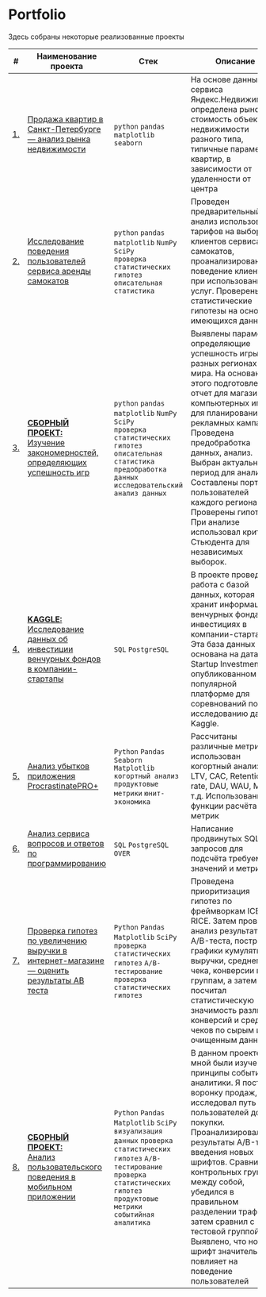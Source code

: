 # Portfolio

Здесь собраны некоторые реализованные проекты

| #    | Наименование проекта                                          |Стек            | Описание            |
| ---- | --------------------------------------------------------------|--------------- | --------------------|
| [1.](https://clck.ru/35egZc)| [Продажа квартир в Санкт-Петербурге — анализ рынка недвижимости](https://github.com/sergeimars/Portfolio/tree/main/1.%20Продажа%20квартир%20в%20Санкт-Петербурге%20—%20анализ%20рынка%20недвижимости) |`python` `pandas` `matplotlib` `seaborn`| На основе данных сервиса Яндекс.Недвижимость определена рыночная стоимость объектов недвижимости разного типа, типичные параметры квартир, в зависимости от удаленности от центра|
| [2.](https://clck.ru/35egph)| [Исследование поведения пользователей сервиса аренды самокатов](https://github.com/sergeimars/Portfolio/tree/main/2.%20Исследование%20поведения%20пользователей%20сервиса%20аренды%20самокатов) | `python` `pandas` `matplotlib` `NumPy` `SciPy` <br/> `проверка статистических гипотез` `описательная статистика`|Проведен предварительный анализ использования тарифов на выборке клиентов сервиса самокатов, проанализировано поведение клиентов при использовании услуг. Проверены статистические гипотезы на основе имеющихся данных|
| [3.](https://clck.ru/35egrB)| [**СБОРНЫЙ ПРОЕКТ:** <br/>Изучение закономерностей, определяющих успешность игр](https://github.com/sergeimars/Portfolio/tree/main/3.%20Изучение%20закономерностей%2C%20определяющих%20успешность%20игр) |`python` `pandas` `matplotlib` `NumPy` `SciPy` <br/> `проверка статистических гипотез` `описательная статистика` <br/>`предобработка данных` `исследовательский анализ данных`|Выявлены параметры, определяющие успешность игры в разных регионах мира. На основании этого подготовлен отчет для магазина компьютерных игр для планирования рекламных кампаний. Проведена предобработка данных, анализ. Выбран актуальный период для анализа. Составлены портреты пользователей каждого региона. Проверены гипотезы. При анализе использовал критерий Стьюдента для независимых выборок.|
| [4.](https://clck.ru/35egsN)| [**KAGGLE:** Исследование данных об инвестиции венчурных фондов в компании-стартапы](https://github.com/sergeimars/Portfolio/tree/main/4.%20Исследование%20данных%20об%20инвестиции%20венчурных%20фондов%20в%20компании-стартапы) | `SQL` `PostgreSQL` |В проекте проведена работа с базой данных, которая хранит информацию о венчурных фондах и инвестициях в компании-стартапы. Эта база данных основана на датасете Startup Investments, опубликованном на популярной платформе для соревнований по исследованию данных Kaggle.|
| [5.](https://clck.ru/35egtR)| [Анализ убытков приложения ProcrastinatePRO+](https://github.com/sergeimars/Portfolio/tree/main/5.%20Анализ%20убытков%20приложения%20ProcrastinatePRO%2B) |`Python` `Pandas` `Seaborn` `Matplotlib` <br/> `когортный анализ` `продуктовые метрики` `юнит-экономика`|Рассчитаны различные метрики, использован когортный анализ: LTV, CAC, Retention rate, DAU, WAU, MAU и т.д. Использованы функции расчёта метрик|
| [6.](https://clck.ru/35eguX)| [Анализ сервиса вопросов и ответов по программированию](https://github.com/sergeimars/Portfolio/tree/main/6.%20Анализ%20сервиса%20вопросов%20и%20ответов%20по%20программированию) | `SQL` `PostgreSQL` `OVER`|Написание продвинутых SQL-запросов для подсчёта требуемых значений и метрик|
| [7.](https://clck.ru/35egwc)| [Проверка гипотез по увеличению выручки в интернет-магазине — оценить результаты AB теста](https://github.com/sergeimars/Portfolio/tree/main/7.%20Проверка%20гипотез%20по%20увеличению%20выручки%20в%20интернет-магазине%20—%20оценить%20результаты%20AB%20теста) |`Python` `Pandas` `Matplotlib` `SciPy` <br/> `проверка статистических гипотез` `A/B-тестирование` `проверка статистических гипотез`|Проведена приоритизация гипотез по фреймворкам ICE и RICE. Затем провел анализ результатов A/B-теста, построил графики кумулятивной выручки, среднего чека, конверсии по группам, а затем посчитал статистическую значимость различий конверсий и средних чеков по сырым и очищенным данным|
| [8.](https://clck.ru/35egz7)| [**СБОРНЫЙ ПРОЕКТ:** <br/>Анализ пользовательского поведения в мобильном приложении](https://github.com/sergeimars/Portfolio/tree/main/8.%20Анализ%20пользовательского%20поведения%20в%20мобильном%20приложении) |`Python` `Pandas` `Matplotlib` `SciPy` <br/> `визуализация данных` `проверка статистических гипотез` `A/B-тестирование`<br/> `проверка статистических гипотез` `продуктовые метрики` `событийная аналитика`|В данном проекте мной были изучены принципы событийной аналитики. Я построил воронку продаж, исследовал путь пользователей до покупки. Проанализировал результаты A/B-теста введения новых шрифтов. Сравнил 2 контрольных группы между собой, убедился в правильном разделении трафика, а затем сравнил с тестовой группой Выявлено, что новый шрифт значительно не повлияет на поведение пользователей|

